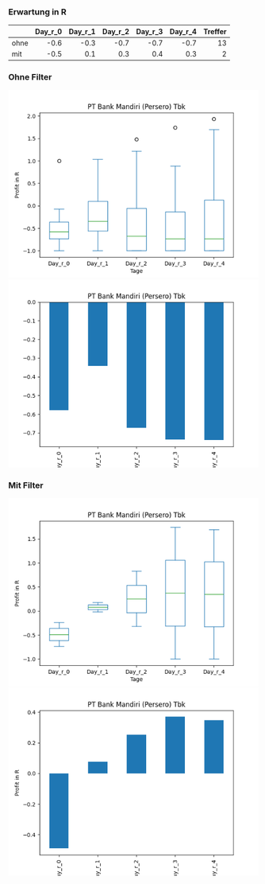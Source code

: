 ### Erwartung in R
|      |   Day_r_0 |   Day_r_1 |   Day_r_2 |   Day_r_3 |   Day_r_4 |   Treffer |
|:-----|----------:|----------:|----------:|----------:|----------:|----------:|
| ohne |      -0.6 |      -0.3 |      -0.7 |      -0.7 |      -0.7 |        13 |
| mit  |      -0.5 |       0.1 |       0.3 |       0.4 |       0.3 |         2 |

### Ohne Filter
![image info](./data/PPERY_box_all.png)
![image info](./data/PPERY_median_all.png)

### Mit Filter
![image info](./data/PPERY_box_filtered.png)
![image info](./data/PPERY_median_filtered.png)